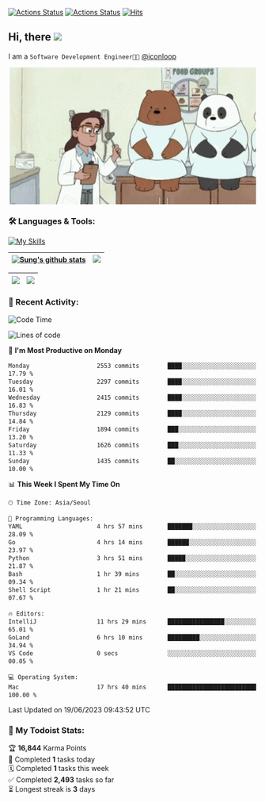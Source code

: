
[![Actions Status](https://github.com/ddok2/ddok2/workflows/Todoist%20Readme/badge.svg)](https://github.com/ddok2/ddok2/actions)
[![Actions Status](https://github.com/ddok2/ddok2/workflows/wakatime-stats/badge.svg)](https://github.com/ddok2/ddok2/actions)
[![Hits](https://hits.seeyoufarm.com/api/count/incr/badge.svg?url=https%3A%2F%2Fgithub.com%2Fddok2&count_bg=%23FF9595&title_bg=%23555555&icon=github.svg&icon_color=%23FFFFFF&title=hits&edge_flat=false)](https://hits.seeyoufarm.com)

<!-- ![visitors](https://visitor-badge.laobi.icu/badge?page_id=ddok2.ddok2) -->
## Hi, there <img src="https://raw.githubusercontent.com/MartinHeinz/MartinHeinz/master/wave.gif" width="3%">

I am a `Software Development Engineer🧑‍💻` [@iconloop](https://github.com/iconloop)


<p align="center">
    <img align="center" alt="GIF" src="img/debugging.gif" />
</p>


### 🛠 Languages & Tools:

[![My Skills](https://skillicons.dev/icons?i=go,js,ts,py,express,react,svelte,jquery,pug,mongodb,mysql,redis,aws,docker,kubernetes)](https://skillicons.dev)


| <a href="https://github-readme-stats.vercel.app/api?username=ddok2&show_icons=true&include_all_commits=true&count_private=true&theme=buefy&hide_border=true"><img align="center" src="https://github-readme-stats.vercel.app/api?username=ddok2&show_icons=true&include_all_commits=true&count_private=true&theme=buefy&hide_border=true" alt="Sung's github stats" /></a> | <a href="https://github.com/ddok2"><img src="http://github-readme-streak-stats.herokuapp.com?user=ddok2&hide_border=true" /></a> |
| ------------- |------------- |


| <a href="https://github.com/ddok2"><img align="center" src="https://github-readme-stats.vercel.app/api/top-langs/?username=ddok2&theme=buefy&hide=html,css&hide_border=true" /></a> | <a href="https://github.com/ddok2"><img align="center" src="https://activity-graph.herokuapp.com/graph?username=ddok2&theme=github&hide_border=true" height="250" /></a> |
| ------------- |--------------------------------------------------------------------------------------------------------------------------------------------------------------------------|


<!-- <details open>
    <summary>📈 My GitHub Stats</summary>
    <p align="center">
        <a href="https://github.com/ddok2">
            <img align="center" src="https://github-readme-stats.vercel.app/api?username=ddok2&show_icons=true&include_all_commits=true&count_private=true&theme=buefy&hide_border=true" alt="Sung's github stats" />
        </a>
    </p>
</details>
<details>
    <summary>💬 Top Languages</summary>
    <p align="center"> 
        <a href="https://github.com/ddok2">
            <img align="center" src="https://github-readme-stats.vercel.app/api/top-langs/?username=ddok2&layout=compact&theme=buefy&hide=html,css&hide_border=true" />
        </a>
    </p>
</details> -->


### 🌈 Recent Activity:
<!--START_SECTION:waka-->
![Code Time](http://img.shields.io/badge/Code%20Time-2%2C130%20hrs%2038%20mins-blue)

![Lines of code](https://img.shields.io/badge/From%20Hello%20World%20I%27ve%20Written-11.5%20million%20lines%20of%20code-blue)

📅 **I'm Most Productive on Monday** 

```text
Monday                   2553 commits        ████░░░░░░░░░░░░░░░░░░░░░   17.79 % 
Tuesday                  2297 commits        ████░░░░░░░░░░░░░░░░░░░░░   16.01 % 
Wednesday                2415 commits        ████░░░░░░░░░░░░░░░░░░░░░   16.83 % 
Thursday                 2129 commits        ████░░░░░░░░░░░░░░░░░░░░░   14.84 % 
Friday                   1894 commits        ███░░░░░░░░░░░░░░░░░░░░░░   13.20 % 
Saturday                 1626 commits        ███░░░░░░░░░░░░░░░░░░░░░░   11.33 % 
Sunday                   1435 commits        ██░░░░░░░░░░░░░░░░░░░░░░░   10.00 % 
```


📊 **This Week I Spent My Time On** 

```text
🕑︎ Time Zone: Asia/Seoul

💬 Programming Languages: 
YAML                     4 hrs 57 mins       ███████░░░░░░░░░░░░░░░░░░   28.09 % 
Go                       4 hrs 14 mins       ██████░░░░░░░░░░░░░░░░░░░   23.97 % 
Python                   3 hrs 51 mins       █████░░░░░░░░░░░░░░░░░░░░   21.87 % 
Bash                     1 hr 39 mins        ██░░░░░░░░░░░░░░░░░░░░░░░   09.34 % 
Shell Script             1 hr 21 mins        ██░░░░░░░░░░░░░░░░░░░░░░░   07.67 % 

🔥 Editors: 
IntelliJ                 11 hrs 29 mins      ████████████████░░░░░░░░░   65.01 % 
GoLand                   6 hrs 10 mins       █████████░░░░░░░░░░░░░░░░   34.94 % 
VS Code                  0 secs              ░░░░░░░░░░░░░░░░░░░░░░░░░   00.05 % 

💻 Operating System: 
Mac                      17 hrs 40 mins      █████████████████████████   100.00 % 
```


 Last Updated on 19/06/2023 09:43:52 UTC
<!--END_SECTION:waka-->

### 🚧 My Todoist Stats:
<!-- TODO-IST:START -->
🏆  **16,844** Karma Points           
🌸  Completed **1** tasks today           
🗓  Completed **1** tasks this week           
✅  Completed **2,493** tasks so far           
⏳  Longest streak is **3** days
<!-- TODO-IST:END -->

